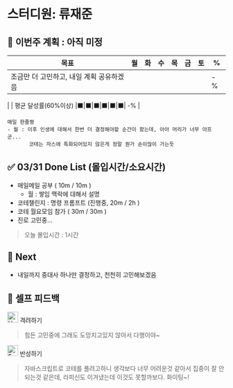 # 스터디원: 류재준

## 🚀 이번주 계획 : 아직 미정

| 목표                            | 월   | 화   | 수   | 목   | 금   | 토   | %   |
| ------------------------------- | --- | --- | --- | --- | --- | --- | --- |
| 조금만 더 고민하고, 내일 계획 공유하겠음 ||||||| -% |
|
| 평균 달성률(60%이상)      |⬛|⬛|⬛|⬛|⬛|⬛|  -% |


```text
매일 한줄평
- 월 : 이후 인생에 대해서 한번 더 결정해야할 순간이 왔는데, 아아 머리가 너무 아프군...
       코테는 자스에 특화되어있지 않은게 정말 뭔가 손이많이 가는듯
```

## ✅ 03/31 Done List (몰입시간/소요시간) 
- 매일메일 공부 ( 10m / 10m )
  - 월 : 쌓임 맥락에 대해서 설명
- 코테챌린지 : 명령 프롬프트 (진행중, 20m / 2h )
- 코테 월요모임 참가 ( 30m / 30m )
- 진로 고민중...
> 오늘 몰입시간 : 1시간

## 🌱 Next
-  내일까지 중대사 하나만 결정하고, 천천히 고민해보겠음

## 🎉 셀프 피드백

<img src="https://raw.githubusercontent.com/Tarikul-Islam-Anik/Animated-Fluent-Emojis/master/Emojis/Smilies/Hugging%20Face.png" alt="Hugging Face" width="25" height="25"> 격려하기</img>

> 힘든 고민중에 그래도 도망치고있지 않아서 다행이야~

<img src="https://raw.githubusercontent.com/Tarikul-Islam-Anik/Animated-Fluent-Emojis/master/Emojis/Smilies/Face%20with%20Monocle.png" alt="Face with Monocle" width="25" height="25"> 반성하기</img>

> 자바스크립트로 코테를 풀려고하니 생각보다 너무 어려운것 같아서 집중이 잘 안되는것 같은데, 라피신도 이겨냈는데 이것도 못할까보다. 화이팅~!
